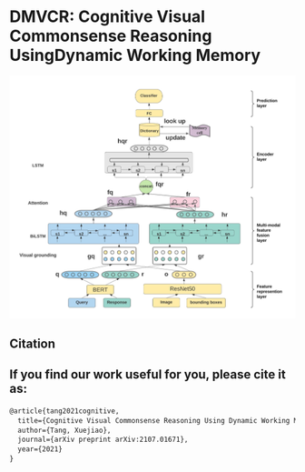 # DMVCR: Cognitive Visual Commonsense Reasoning UsingDynamic Working Memory

![image](https://github.com/tanjatang/DMVCR/blob/main/models/framework.jpg)

## Citation

If you find our work useful for you, please cite it as:
----
```html
@article{tang2021cognitive,
  title={Cognitive Visual Commonsense Reasoning Using Dynamic Working Memory},
  author={Tang, Xuejiao},
  journal={arXiv preprint arXiv:2107.01671},
  year={2021}
}

```
